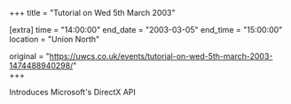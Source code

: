 +++
title = "Tutorial on Wed 5th March 2003"

[extra]
time = "14:00:00"
end_date = "2003-03-05"
end_time = "15:00:00"
location = "Union North"

original = "https://uwcs.co.uk/events/tutorial-on-wed-5th-march-2003-1474488940298/"    
+++

Introduces Microsoft's DirectX API

